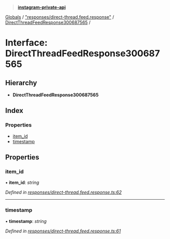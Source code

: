 > **[instagram-private-api](../README.md)**

[Globals](../README.md) / ["responses/direct-thread.feed.response"](../modules/_responses_direct_thread_feed_response_.md) / [DirectThreadFeedResponse300687565](_responses_direct_thread_feed_response_.directthreadfeedresponse300687565.md) /

# Interface: DirectThreadFeedResponse300687565

## Hierarchy

* **DirectThreadFeedResponse300687565**

## Index

### Properties

* [item_id](_responses_direct_thread_feed_response_.directthreadfeedresponse300687565.md#item_id)
* [timestamp](_responses_direct_thread_feed_response_.directthreadfeedresponse300687565.md#timestamp)

## Properties

###  item_id

• **item_id**: *string*

*Defined in [responses/direct-thread.feed.response.ts:62](https://github.com/dilame/instagram-private-api/blob/173bc62/src/responses/direct-thread.feed.response.ts#L62)*

___

###  timestamp

• **timestamp**: *string*

*Defined in [responses/direct-thread.feed.response.ts:61](https://github.com/dilame/instagram-private-api/blob/173bc62/src/responses/direct-thread.feed.response.ts#L61)*